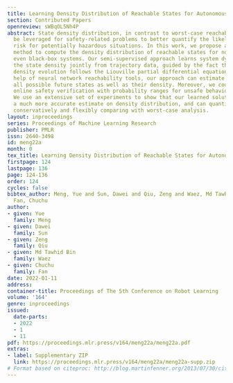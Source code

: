 ```yaml
---
title: Learning Density Distribution of Reachable States for Autonomous Systems
section: Contributed Papers
openreview: sWBqOL5Nh4P
abstract: State density distribution, in contrast to worst-case reachability, can
  be leveraged for safety-related problems to better quantify the likelihood of the
  risk for potentially hazardous situations. In this work, we propose a data-driven
  method to compute the density distribution of reachable states for nonlinear and
  even black-box systems. Our semi-supervised approach learns system dynamics and
  the state density jointly from trajectory data, guided by the fact that the state
  density evolution follows the Liouville partial differential equation. With the
  help of neural network reachability tools, our approach can estimate the set of
  all possible future states as well as their density. Moreover, we could perform
  online safety verification with probability ranges for unsafe behaviors to occur.
  We use an extensive set of experiments to show that our learned solution can produce
  a much more accurate estimate on density distribution, and can quantify risks less
  conservatively and flexibly comparing with worst-case analysis.
layout: inproceedings
series: Proceedings of Machine Learning Research
publisher: PMLR
issn: 2640-3498
id: meng22a
month: 0
tex_title: Learning Density Distribution of Reachable States for Autonomous Systems
firstpage: 124
lastpage: 136
page: 124-136
order: 124
cycles: false
bibtex_author: Meng, Yue and Sun, Dawei and Qiu, Zeng and Waez, Md Tawhid Bin and
  Fan, Chuchu
author:
- given: Yue
  family: Meng
- given: Dawei
  family: Sun
- given: Zeng
  family: Qiu
- given: Md Tawhid Bin
  family: Waez
- given: Chuchu
  family: Fan
date: 2022-01-11
address:
container-title: Proceedings of The 5th Conference on Robot Learning
volume: '164'
genre: inproceedings
issued:
  date-parts:
  - 2022
  - 1
  - 11
pdf: https://proceedings.mlr.press/v164/meng22a/meng22a.pdf
extras:
- label: Supplementary ZIP
  link: https://proceedings.mlr.press/v164/meng22a/meng22a-supp.zip
# Format based on citeproc: http://blog.martinfenner.org/2013/07/30/citeproc-yaml-for-bibliographies/
---
```

